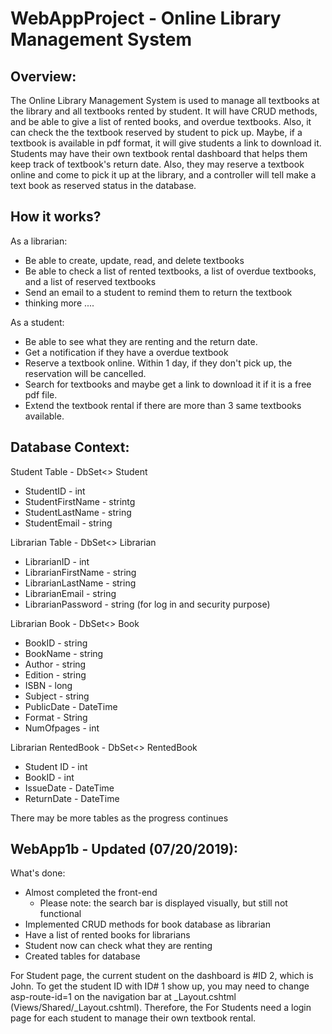 # WebAppProject - Online Library Management System

## Overview:
The Online Library Management System is used to manage all textbooks at the library and all textbooks rented by student. It will have CRUD methods, and be able to give a list of rented books, and overdue textbooks. Also, it can check the the textbook reserved by student to pick up. Maybe, if a textbook is available in pdf format, it will give students a link to download it.
Students may have their own textbook rental dashboard that helps them keep track of textbook's return date. Also, they may reserve a textbook online and come to pick it up at the library, and a controller will tell make a text book as reserved status in the database.

## How it works?
As a librarian:
  * Be able to create, update, read, and delete textbooks
  * Be able to check a list of rented textbooks, a list of overdue textbooks, and a list of reserved textbooks
  * Send an email to a student to remind them to return the textbook
  * thinking more ....

As a student:
  * Be able to see what they are renting and the return date.
  * Get a notification if they have a overdue textbook
  * Reserve a textbook online. Within 1 day, if they don't pick up, the reservation will be cancelled.
  * Search for textbooks and maybe get a link to download it if it is a free pdf file.
  * Extend the textbook rental if there are more than 3 same textbooks available.
  
## Database Context:
Student Table - DbSet<> Student
  * StudentID - int
  * StudentFirstName - strintg
  * StudentLastName - string
  * StudentEmail - string
  
Librarian Table - DbSet<> Librarian
  * LibrarianID - int
  * LibrarianFirstName - string
  * LibrarianLastName - string
  * LibrarianEmail - string
  * LibrarianPassword - string (for log in and security purpose)
  
Librarian Book - DbSet<> Book
  * BookID - string
  * BookName - string
  * Author - string
  * Edition - string
  * ISBN - long
  * Subject - string
  * PublicDate - DateTime
  * Format - String
  * NumOfpages - int
  
 Librarian RentedBook - DbSet<> RentedBook
  * Student ID - int
  * BookID - int
  * IssueDate - DateTime
  * ReturnDate - DateTime
  
  There may be more tables as the progress continues
  
  ## WebApp1b - Updated (07/20/2019):
  What's done:
  * Almost completed the front-end
    * Please note: the search bar is displayed visually, but still not functional
  * Implemented CRUD methods for book database as librarian
  * Have a list of rented books for librarians
  * Student now can check what they are renting
  * Created tables for database
  
  For Student page, the current student on the dashboard is #ID 2, which is John. To get the student ID with ID# 1 show up, you may need to change asp-route-id=1 on the navigation bar at _Layout.cshtml (Views/Shared/_Layout.cshtml).
Therefore, the For Students need a login page for each student to manage their own textbook rental.
  
